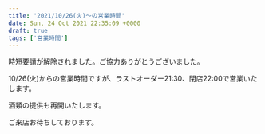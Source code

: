 ```yaml
---
title: '2021/10/26(火)〜の営業時間'
date: Sun, 24 Oct 2021 22:35:09 +0000
draft: true
tags: ['営業時間']
---
```


時短要請が解除されました。ご協力ありがとうございました。

10/26(火)からの営業時間ですが、ラストオーダー21:30、閉店22:00で営業いたします。

酒類の提供も再開いたします。

ご来店お待ちしております。